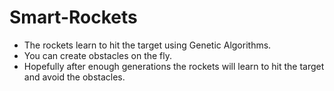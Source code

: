 # Smart-Rockets
<ul>
<li>The rockets learn to hit the target using Genetic Algorithms.
<li>You can create obstacles on the fly.
<li>Hopefully after enough generations the rockets will learn to hit the target and avoid the obstacles.
<ul>

